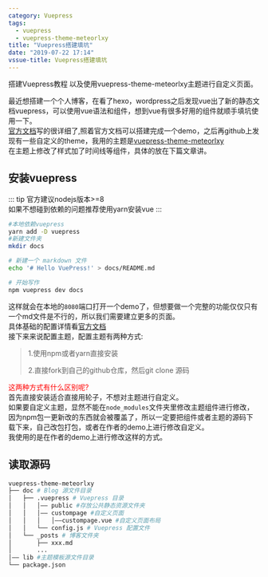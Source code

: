 ```yaml
---
category: Vuepress
tags:
  - vuepress
  - vuepress-theme-meteorlxy
title: "Vuepress搭建填坑"
date: "2019-07-22 17:14"
vssue-title: Vuepress搭建填坑
---
```

搭建Vuepress教程 以及使用vuepress-theme-meteorlxy主题进行自定义页面。

<!-- more -->
最近想搭建一个个人博客，在看了hexo，wordpress之后发现vue出了新的静态文档vuepress，可以使用vue语法和组件，想到vue有很多好用的组件就顺手填坑使用一下。  
[官方文档](https://v1.vuepress.vuejs.org/zh/)写的很详细了,照着官方文档可以搭建完成一个demo，之后再github上发现有一些自定义的theme，我用的主题是[vuepress-theme-meteorlxy](https://github.com/meteorlxy/vuepress-theme-meteorlxy)  
在主题上修改了样式加了时间线等组件，具体的放在下篇文章讲。
<TOC />
## 安装vuepress 
::: tip
官方建议nodejs版本>=8  
如果不想碰到依赖的问题推荐使用yarn安装vue
:::

```sh
#本地依赖vuepress
yarn add -D vuepress
#新建文件夹
mkdir docs

# 新建一个 markdown 文件
echo '# Hello VuePress!' > docs/README.md

# 开始写作
npm vuepress dev docs
```
这样就会在本地的`8080`端口打开一个demo了，但想要做一个完整的功能仅仅只有一个md文件是不行的，所以我们需要建立更多的页面。  
具体基础的配置详情看[官方文档](https://v1.vuepress.vuejs.org/zh/)  
接下来来说配置主题，配置主题有两种方式:
 

>1.使用npm或者yarn直接安装
>
>2.直接fork到自己的github仓库，然后git clone 源码  
  

<font Color="red">这两种方式有什么区别呢?</font>  
首先直接安装适合直接用轮子，不想对主题进行自定义。  
如果要自定义主题，显然不能在`node_modules`文件夹里修改主题组件进行修改，因为npm包一更新改的东西就会被覆盖了，所以一定要把组件或者主题的源码下载下来，自己改包打包，或者在作者的demo上进行修改自定义。  
我使用的是在作者的demo上进行修改这样的方式。
## 读取源码  
```sh
vuepress-theme-meteorlxy
├── doc # Blog 源文件目录
│   ├── .vuepress # Vuepress 目录
│   │   │—— public #存放公共静态资源文件夹
│   │   │—— custompage #自定义页面
│   │   │   │——custompage.vue #自定义页面布局
│   │   └── config.js # Vuepress 配置文件
│   └── _posts # 博客文件夹
│       ├── xxx.md
│       ...
│—— lib #主题模板源文件目录
└── package.json
```


